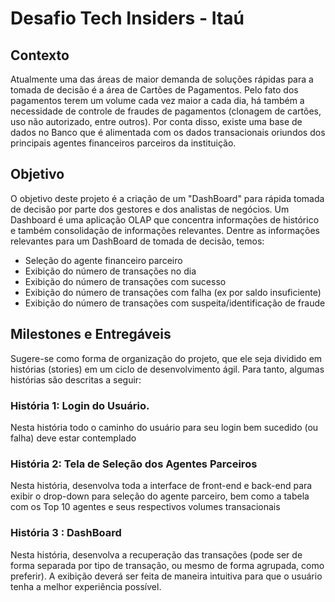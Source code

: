 # Desafio Tech Insiders - Itaú
## Contexto
Atualmente uma das áreas de maior demanda de soluções rápidas para a tomada de decisão é a área de Cartões de Pagamentos. Pelo fato dos pagamentos terem um volume cada vez maior a cada dia, há também a necessidade de controle de fraudes de pagamentos (clonagem de cartões, uso não autorizado, entre outros). Por conta disso, existe uma base de dados no Banco que é alimentada com os dados transacionais oriundos dos principais agentes financeiros parceiros da instituição.
## Objetivo
O objetivo deste projeto é a criação de um "DashBoard" para rápida tomada de decisão por parte dos gestores e dos analistas de negócios. Um Dashboard é uma aplicação OLAP que concentra informações de histórico e também consolidação de informações relevantes. Dentre as informações relevantes para um DashBoard de tomada de decisão, temos:
- Seleção do agente financeiro parceiro
- Exibição do número de transações no dia
- Exibição do número de transações com sucesso
- Exibição do número de transações com falha (ex por saldo insuficiente)
- Exibição do número de transações com suspeita/identificação de fraude

## Milestones e Entregáveis
Sugere-se como forma de organização do projeto, que ele seja dividido em histórias (stories) em um ciclo de desenvolvimento ágil. Para tanto, algumas histórias são descritas a seguir:
### História 1: Login do Usuário.
Nesta história todo o caminho do usuário para seu login bem sucedido (ou falha) deve estar contemplado
### História 2: Tela de Seleção dos Agentes Parceiros
Nesta história, desenvolva toda a interface de front-end e back-end para exibir o drop-down para seleção do agente parceiro, bem como a tabela com os Top 10 agentes e seus respectivos volumes transacionais
### História 3 : DashBoard
Nesta história, desenvolva a recuperação das transações (pode ser de forma separada por tipo de transação, ou mesmo de forma agrupada, como preferir). A exibição deverá ser feita de maneira intuitiva para que o usuário tenha a melhor experiência possível.
